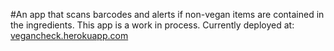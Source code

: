 #An app that scans barcodes and alerts if non-vegan items are contained in the ingredients.
This app is a work in process. Currently deployed at:
[vegancheck.herokuapp.com](https://vegancheck.herokuapp.com)
